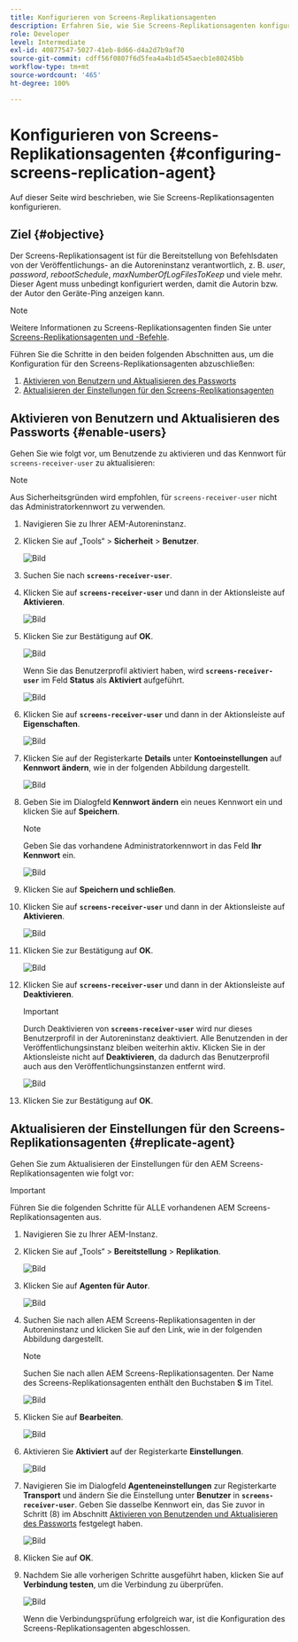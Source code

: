 ```yaml
---
title: Konfigurieren von Screens-Replikationsagenten
description: Erfahren Sie, wie Sie Screens-Replikationsagenten konfigurieren.
role: Developer
level: Intermediate
exl-id: 40877547-5027-41eb-8d66-d4a2d7b9af70
source-git-commit: cdff56f0807f6d5fea4a4b1d545aecb1e80245bb
workflow-type: tm+mt
source-wordcount: '465'
ht-degree: 100%

---
```


# Konfigurieren von Screens-Replikationsagenten {#configuring-screens-replication-agent}

Auf dieser Seite wird beschrieben, wie Sie Screens-Replikationsagenten konfigurieren.

## Ziel {#objective}

Der Screens-Replikationsagent ist für die Bereitstellung von Befehlsdaten von der Veröffentlichungs- an die Autoreninstanz verantwortlich, z. B. *user*, *password*, *rebootSchedule*, *maxNumberOfLogFilesToKeep* und viele mehr. Dieser Agent muss unbedingt konfiguriert werden, damit die Autorin bzw. der Autor den Geräte-Ping anzeigen kann.

>[!NOTE]
>Weitere Informationen zu Screens-Replikationsagenten finden Sie unter [Screens-Replikationsagenten und -Befehle](https://experienceleague.adobe.com/de/docs/experience-manager-screens/user-guide/administering/author-publish/author-publish-architecture-overview#screens-replication-agents-and-commands).

Führen Sie die Schritte in den beiden folgenden Abschnitten aus, um die Konfiguration für den Screens-Replikationsagenten abzuschließen:

1. [Aktivieren von Benutzern und Aktualisieren des Passworts](#enable-users)
1. [Aktualisieren der Einstellungen für den Screens-Replikationsagenten](#replicate-agent)

## Aktivieren von Benutzern und Aktualisieren des Passworts {#enable-users}

Gehen Sie wie folgt vor, um Benutzende zu aktivieren und das Kennwort für `screens-receiver-user` zu aktualisieren:

>[!NOTE]
>Aus Sicherheitsgründen wird empfohlen, für `screens-receiver-user` nicht das Administratorkennwort zu verwenden.

1. Navigieren Sie zu Ihrer AEM-Autoreninstanz.

1. Klicken Sie auf „Tools“ > **Sicherheit** > **Benutzer**.

   ![Bild](/help/user-guide/assets/screens-replication/screens-replication1.png)

1. Suchen Sie nach **`screens-receiver-user`**.

1. Klicken Sie auf **`screens-receiver-user`** und dann in der Aktionsleiste auf **Aktivieren**.

   ![Bild](/help/user-guide/assets/screens-replication/screens-replication2.png)

1. Klicken Sie zur Bestätigung auf **OK**.

   ![Bild](/help/user-guide/assets/screens-replication/screens-replication3.png)

   Wenn Sie das Benutzerprofil aktiviert haben, wird **`screens-receiver-user`** im Feld **Status** als **Aktiviert** aufgeführt.

   ![Bild](/help/user-guide/assets/screens-replication/screens-replication4.png)

1. Klicken Sie auf **`screens-receiver-user`** und dann in der Aktionsleiste auf **Eigenschaften**.

   ![Bild](/help/user-guide/assets/screens-replication/screens-replication5.png)

1. Klicken Sie auf der Registerkarte **Details** unter **Kontoeinstellungen** auf **Kennwort ändern**, wie in der folgenden Abbildung dargestellt.

   ![Bild](/help/user-guide/assets/screens-replication/screens-replication6.png)

1. Geben Sie im Dialogfeld **Kennwort ändern** ein neues Kennwort ein und klicken Sie auf **Speichern**.

   >[!NOTE]
   >Geben Sie das vorhandene Administratorkennwort in das Feld **Ihr Kennwort** ein.

   ![Bild](/help/user-guide/assets/screens-replication/screens-replication7.png)

1. Klicken Sie auf **Speichern und schließen**.

1. Klicken Sie auf **`screens-receiver-user`** und dann in der Aktionsleiste auf **Aktivieren**.

   ![Bild](/help/user-guide/assets/screens-replication/screens-replication8.png)

1. Klicken Sie zur Bestätigung auf **OK**.

   ![Bild](/help/user-guide/assets/screens-replication/screens-replication9.png)

1. Klicken Sie auf **`screens-receiver-user`** und dann in der Aktionsleiste auf **Deaktivieren**.

   >[!IMPORTANT]
   > Durch Deaktivieren von **`screens-receiver-user`** wird nur dieses Benutzerprofil in der Autoreninstanz deaktiviert. Alle Benutzenden in der Veröffentlichungsinstanz bleiben weiterhin aktiv. Klicken Sie in der Aktionsleiste nicht auf **Deaktivieren**, da dadurch das Benutzerprofil auch aus den Veröffentlichungsinstanzen entfernt wird.

   ![Bild](/help/user-guide/assets/screens-replication/screens-replication10.png)

1. Klicken Sie zur Bestätigung auf **OK**.

## Aktualisieren der Einstellungen für den Screens-Replikationsagenten {#replicate-agent}

Gehen Sie zum Aktualisieren der Einstellungen für den AEM Screens-Replikationsagenten wie folgt vor:

>[!IMPORTANT]
>Führen Sie die folgenden Schritte für ALLE vorhandenen AEM Screens-Replikationsagenten aus.

1. Navigieren Sie zu Ihrer AEM-Instanz.
1. Klicken Sie auf „Tools“ > **Bereitstellung** > **Replikation**.

   ![Bild](/help/user-guide/assets/screens-replication/screens-replication1a.png)

1. Klicken Sie auf **Agenten für Autor**.

   ![Bild](/help/user-guide/assets/screens-replication/screens-replication1b.png)

1. Suchen Sie nach allen AEM Screens-Replikationsagenten in der Autoreninstanz und klicken Sie auf den Link, wie in der folgenden Abbildung dargestellt.

   >[!NOTE]
   >Suchen Sie nach allen AEM Screens-Replikationsagenten. Der Name des Screens-Replikationsagenten enthält den Buchstaben **S** im Titel.

   ![Bild](/help/user-guide/assets/screens-replication/screens-replication1c.png)

1. Klicken Sie auf **Bearbeiten**.

   ![Bild](/help/user-guide/assets/screens-replication/screens-replication1d.png)

1. Aktivieren Sie **Aktiviert** auf der Registerkarte **Einstellungen**.

   ![Bild](/help/user-guide/assets/screens-replication/screens-replication1e.png)

1. Navigieren Sie im Dialogfeld **Agenteneinstellungen** zur Registerkarte **Transport** und ändern Sie die Einstellung unter **Benutzer** in **`screens-receiver-user`**. Geben Sie dasselbe Kennwort ein, das Sie zuvor in Schritt (8) im Abschnitt [Aktivieren von Benutzenden und Aktualisieren des Passworts](#enable-users) festgelegt haben.

   ![Bild](/help/user-guide/assets/screens-replication/screens-replication1-f.png)

1. Klicken Sie auf **OK**.

1. Nachdem Sie alle vorherigen Schritte ausgeführt haben, klicken Sie auf **Verbindung testen**, um die Verbindung zu überprüfen.

   ![Bild](/help/user-guide/assets/screens-replication/screens-replication1g.png)

   Wenn die Verbindungsprüfung erfolgreich war, ist die Konfiguration des Screens-Replikationsagenten abgeschlossen.
